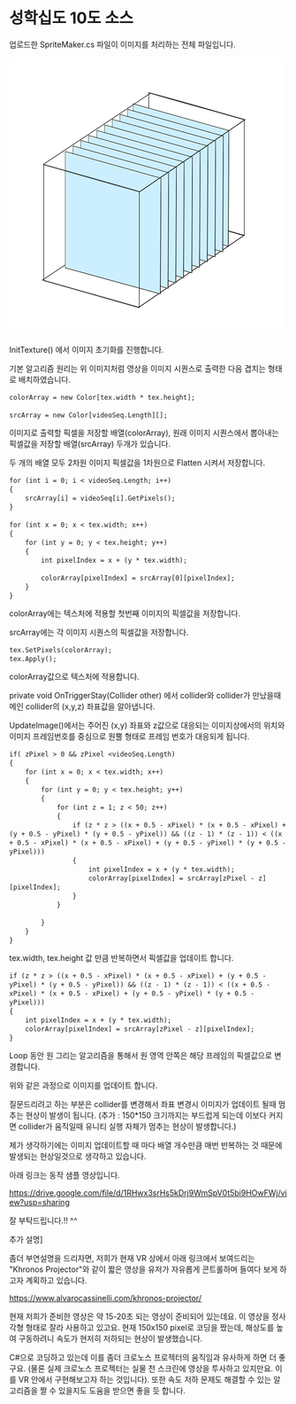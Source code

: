 # 성학십도 10도 소스

업로드한 SpriteMaker.cs 파일이 이미지를 처리하는 전체 파일입니다.

![image sequence](./image_seq.png)

InitTexture() 에서 이미지 초기화를 진행합니다.

기본 알고리즘 원리는 위 이미지처럼 영상을 이미지 시퀀스로 출력한 다음 겹치는 형태로 배치하였습니다.

```
colorArray = new Color[tex.width * tex.height];

srcArray = new Color[videoSeq.Length][];
```

이미지로 출력할 픽셀을 저장할 배열(colorArray), 원래 이미지 시퀀스에서 뽑아내는 픽셀값을 저장할 배열(srcArray) 두개가 있습니다.

두 개의 배열 모두 2차원 이미지 픽셀값을 1차원으로 Flatten 시켜서 저장합니다.

```
for (int i = 0; i < videoSeq.Length; i++)
{
    srcArray[i] = videoSeq[i].GetPixels();
}

for (int x = 0; x < tex.width; x++)
{
    for (int y = 0; y < tex.height; y++)
    {
        int pixelIndex = x + (y * tex.width);

        colorArray[pixelIndex] = srcArray[0][pixelIndex];
    }
}
```

colorArray에는 텍스처에 적용할 첫번째 이미지의 픽셀값을 저장합니다.

srcArray에는 각 이미지 시퀀스의 픽셀값을 저장합니다.

```
tex.SetPixels(colorArray);
tex.Apply();
```

colorArray값으로 텍스처에 적용합니다.

private void OnTriggerStay(Collider other) 에서 collider와 collider가 만났을때 메인 collider의 (x,y,z) 좌표값을 알아냅니다.

UpdateImage()에서는 주어진 (x,y) 좌표와 z값으로 대응되는 이미지상에서의 위치와 이미지 프레임번호를 중심으로 원뿔 형태로 프레임 번호가 대응되게 됩니다.

```
if( zPixel > 0 && zPixel <videoSeq.Length)
{
    for (int x = 0; x < tex.width; x++)
    {
        for (int y = 0; y < tex.height; y++)
        {
            for (int z = 1; z < 50; z++)
            {
                if (z * z > ((x + 0.5 - xPixel) * (x + 0.5 - xPixel) + (y + 0.5 - yPixel) * (y + 0.5 - yPixel)) && ((z - 1) * (z - 1)) < ((x + 0.5 - xPixel) * (x + 0.5 - xPixel) + (y + 0.5 - yPixel) * (y + 0.5 - yPixel)))
                {
                    int pixelIndex = x + (y * tex.width);
                    colorArray[pixelIndex] = srcArray[zPixel - z][pixelIndex];
                }
            }

        }
    }
}
```

tex.width, tex.height 값 만큼 반복하면서 픽셀값을 업데이트 합니다.

```
if (z * z > ((x + 0.5 - xPixel) * (x + 0.5 - xPixel) + (y + 0.5 - yPixel) * (y + 0.5 - yPixel)) && ((z - 1) * (z - 1)) < ((x + 0.5 - xPixel) * (x + 0.5 - xPixel) + (y + 0.5 - yPixel) * (y + 0.5 - yPixel)))
{
    int pixelIndex = x + (y * tex.width);
    colorArray[pixelIndex] = srcArray[zPixel - z][pixelIndex];
}
```

Loop 동안 원 그리는 알고리즘을 통해서 원 영역 안쪽은 해당 프레임의 픽셀값으로 변경합니다.



위와 같은 과정으로 이미지를 업데이트 합니다.

질문드리려고 하는 부분은 collider를 변경해서 좌표 변경시 이미지가 업데이트 될때 멈추는 현상이 발생이 됩니다.
(추가 : 150*150 크기까지는 부드럽게 되는데 이보다 커지면 collider가 움직일때 유니티 실행 자체가 멈추는 현상이 발생합니다.)

제가 생각하기에는 이미지 업데이트할 때 마다 배열 개수만큼 매번 반복하는 것 때문에 발생되는 현상일것으로 생각하고 있습니다.

아래 링크는 동작 샘플 영상입니다.

https://drive.google.com/file/d/1RHwx3srHs5kDrj9WmSpV0t5bi9HOwFWj/view?usp=sharing

잘 부탁드립니다.!! ^^

추가 설명]

좀더 부연설명을 드리자면, 저희가 현재 VR 상에서 아래 링크에서 보여드리는 "Khronos Projector"와 같이 짧은 영상을 유저가 자유롭게 콘트롤하며 들여다 보게 하고자 계획하고 있습니다.

https://www.alvarocassinelli.com/khronos-projector/

현재 저희가 준비한 영상은 약 15-20초 되는 영상이 준비되어 있는데요.
이 영상을 정사각형 형태로 잘라 사용하고 있고요. 현재 150x150 pixel로 코딩을 짰는데, 해상도를 높여 구동하려니 속도가 현저히 저하되는 현상이 발생했습니다.

C#으로 코딩하고 있는데 이를 좀더 크로노스 프로젝터의 움직임과 유사하게 하면 더 좋구요.
(물론 실제 크로노스 프로젝터는 실물 천 스크린에 영상을 투사하고 있지만요. 이를 VR 안에서 구현해보고자 하는 것입니다).
또한 속도 저하 문제도 해결할 수 있는 알고리즘을 짤 수 있을지도 도움을 받으면 좋을 듯 합니다.



